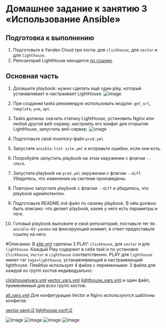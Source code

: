 # Домашнее задание к занятию 3 «Использование Ansible»

## Подготовка к выполнению

1. Подготовьте в Yandex Cloud три хоста: для `clickhouse`, для `vector` и для `lighthouse`.
2. Репозиторий LightHouse находится [по ссылке](https://github.com/VKCOM/lighthouse).

## Основная часть

1. Допишите playbook: нужно сделать ещё один play, который устанавливает и настраивает LightHouse.
![image](https://github.com/user-attachments/assets/20ef4b34-609d-4007-b8b8-8625891aab74)

2. При создании tasks рекомендую использовать модули: `get_url`, `template`, `yum`, `apt`.
3. Tasks должны: скачать статику LightHouse, установить Nginx или любой другой веб-сервер, настроить его конфиг для открытия LightHouse, запустить веб-сервер.
![image](https://github.com/user-attachments/assets/3d3ab8a3-82d5-412e-a19f-227edf61ccb8)

4. Подготовьте свой inventory-файл `prod.yml`.
5. Запустите `ansible-lint site.yml` и исправьте ошибки, если они есть.
6. Попробуйте запустить playbook на этом окружении с флагом `--check`.
7. Запустите playbook на `prod.yml` окружении с флагом `--diff`. Убедитесь, что изменения на системе произведены.
8. Повторно запустите playbook с флагом `--diff` и убедитесь, что playbook идемпотентен.
9. Подготовьте README.md-файл по своему playbook. В нём должно быть описано: что делает playbook, какие у него есть параметры и теги.
10. Готовый playbook выложите в свой репозиторий, поставьте тег `08-ansible-03-yandex` на фиксирующий коммит, в ответ предоставьте ссылку на него.


#Описание:
В [site.yml](https://github.com/Nightnek/ansible_1st_hw/blob/master/playbook/site.yml) сделаны 3 PLAY: `clickhouse`, для `vector` и для `lighthouse`.
Каждый Play содержит в себе task'и по установке `Clickhouse`, `Vector` и `Lighthouse` соответственно.
PLAY для `lighthouse` имеет тэг `tags=lighthouse`, устанавливающий и настраивающий lighthouse.
Плейбук использует 4 файла с переменными: 3 файла для каждой из групп хостов индивидуально:

[clickhouse\vars.yml](https://github.com/Nightnek/ansible_1st_hw/blob/master/playbook/group_vars/clickhouse/vars.yml)
[vector_vars.yml](https://github.com/Nightnek/ansible_1st_hw/blob/master/playbook/group_vars/vector/vector_vars.yml)
[lighthouse_vars.yml](https://github.com/Nightnek/ansible_1st_hw/blob/master/playbook/group_vars/lighthouse/lighthouse_vars.yml)
и один файл, применяемый для всез групп хостов:

[all_vars.yml](https://github.com/Nightnek/ansible_1st_hw/blob/master/playbook/group_vars/all/all_vars.yml)
Для конфигурации Vector и Nginx используются шаблоны конфигов:

[vector.yaml.j2](https://github.com/Nightnek/ansible_1st_hw/blob/master/playbook/templates/vector/vector.yaml.j2)
[lighthouse.conf.j2](https://github.com/Nightnek/ansible_1st_hw/blob/master/playbook/templates/nginx/lighthouse.conf.j2)

![image](https://github.com/user-attachments/assets/0b4cd4d6-1808-4dea-b58a-107f8113e139)
![image](https://github.com/user-attachments/assets/18160a5c-5760-4683-8d5d-d47e3246890f)
![image](https://github.com/user-attachments/assets/6484c50f-07df-4be9-8606-ce4f43260162)
![image](https://github.com/user-attachments/assets/6e5f0a68-fa7e-435e-abdd-f4b48995b909)


